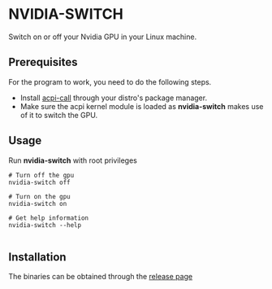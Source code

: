 # NVIDIA-SWITCH

Switch on or off your Nvidia GPU in your Linux machine.

## Prerequisites

For the program to work, you need to do the following steps.

- Install [acpi-call](https://github.com/mkottman/acpi_call) through your distro's package manager.
- Make sure the acpi kernel module is loaded as **nvidia-switch** makes use of it to switch the GPU.

## Usage

Run **nvidia-switch** with root privileges
```shell
# Turn off the gpu
nvidia-switch off

# Turn on the gpu
nvidia-switch on

# Get help information
nvidia-switch --help
  
```

## Installation

The binaries can be obtained through the [release page](https://github.com/MaarifaMaarifa/nvidia-switch/releases)